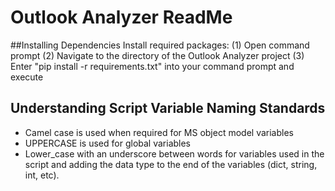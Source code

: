 # Outlook Analyzer ReadMe

##Installing Dependencies
Install required packages:
(1) Open command prompt
(2) Navigate to the directory of the Outlook Analyzer project
(3) Enter "pip install -r requirements.txt" into your command prompt and execute

## Understanding Script Variable Naming Standards
- Camel case is used when required for MS object model variables
- UPPERCASE is used for global variables
- Lower_case with an underscore between words for variables used in the script and adding the data type to the end of the variables (dict, string, int, etc).